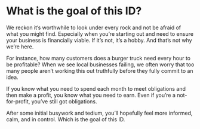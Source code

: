 
# What is the goal of this ID?

We reckon it’s worthwhile to look under every rock and not be afraid of what you might find. Especially when you’re starting out and need to ensure your business is financially viable. If it’s not, it’s a hobby. And that’s not why we’re here.

For instance, how many customers does a burger truck need every hour to be profitable? When we see local businesses failing, we often worry that too many people aren’t working this out truthfully before they fully commit to an idea.

If you know what you need to spend each month to meet obligations and then make a profit, you know what you need to earn. Even if you’re a not-for-profit, you’ve still got obligations.

After some initial busywork and tedium, you’ll hopefully feel more informed, calm, and in control. Which is the goal of this ID.
